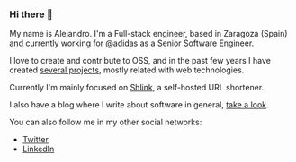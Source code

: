 ### Hi there 👋

My name is Alejandro. I'm a Full-stack engineer, based in Zaragoza (Spain) and currently working for [@adidas](https://github.com/adidas) as a Senior Software Engineer.

I love to create and contribute to OSS, and in the past few years I have created [several projects](https://github.com/acelaya?tab=repositories), mostly related with web technologies.

Currently I'm mainly focused on [Shlink](https://shlink.io/), a self-hosted URL shortener.

I also have a blog where I write about software in general, [take a look](https://alejandrocelaya.blog).

You can also follow me in my other social networks:

* [Twitter](https://twitter.com/acelayaa)
* [LinkedIn](https://www.linkedin.com/in/alejandro-celaya-alastrue/)

<!--
**acelaya/acelaya** is a ✨ _special_ ✨ repository because its `README.md` (this file) appears on your GitHub profile.

Here are some ideas to get you started:

- 🔭 I’m currently working on ...
- 🌱 I’m currently learning ...
- 👯 I’m looking to collaborate on ...
- 🤔 I’m looking for help with ...
- 💬 Ask me about ...
- 📫 How to reach me: ...
- 😄 Pronouns: ...
- ⚡ Fun fact: ...
-->
